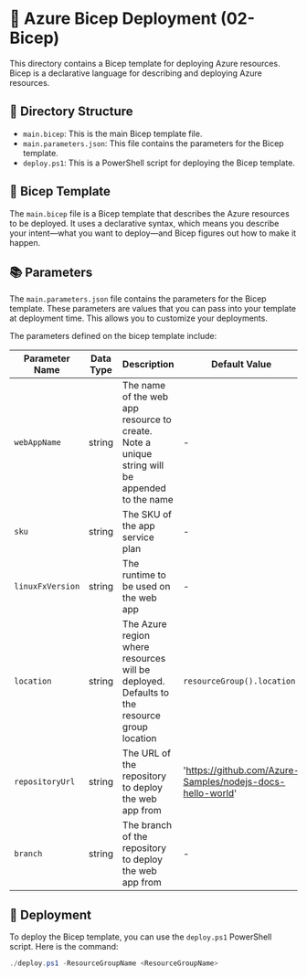 # 🚀 Azure Bicep Deployment (02-Bicep)

This directory contains a Bicep template for deploying Azure resources. Bicep is a declarative language for describing and deploying Azure resources.

## 📁 Directory Structure

- `main.bicep`: This is the main Bicep template file.
- `main.parameters.json`: This file contains the parameters for the Bicep template.
- `deploy.ps1`: This is a PowerShell script for deploying the Bicep template.

## 🚧 Bicep Template

The `main.bicep` file is a Bicep template that describes the Azure resources to be deployed. It uses a declarative syntax, which means you describe your intent—what you want to deploy—and Bicep figures out how to make it happen.

## 📚 Parameters

The `main.parameters.json` file contains the parameters for the Bicep template. These parameters are values that you can pass into your template at deployment time. This allows you to customize your deployments.

The parameters defined on the bicep template include:

| Parameter Name | Data Type | Description | Default Value | Allowed Values |
| --- | --- | --- | --- | --- |
| `webAppName` | string | The name of the web app resource to create. Note a unique string will be appended to the name | - | - |
| `sku` | string | The SKU of the app service plan | - | 'S1', 'B1', 'F1' |
| `linuxFxVersion` | string | The runtime to be used on the web app | - | - |
| `location` | string | The Azure region where resources will be deployed. Defaults to the resource group location | `resourceGroup().location` | - |
| `repositoryUrl` | string | The URL of the repository to deploy the web app from | 'https://github.com/Azure-Samples/nodejs-docs-hello-world' | - |
| `branch` | string | The branch of the repository to deploy the web app from | - | - |

## 🚀 Deployment

To deploy the Bicep template, you can use the `deploy.ps1` PowerShell script. Here is the command:

```powershell
./deploy.ps1 -ResourceGroupName <ResourceGroupName>
```
